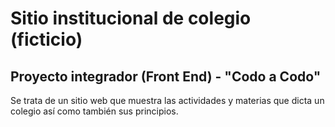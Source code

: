 # Sitio institucional de colegio (ficticio)

## Proyecto integrador (Front End) - "Codo a Codo"

Se trata de un sitio web que muestra las actividades y materias que dicta un colegio así como también sus principios.

